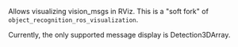 Allows visualizing vision_msgs in RViz. This is a "soft fork" of `object_recognition_ros_visualization`.

Currently, the only supported message display is Detection3DArray.